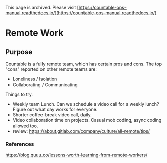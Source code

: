 This page is archived. Please visit [https://countable-ops-manual.readthedocs.io/](https://countable-ops-manual.readthedocs.io/)

# Remote Work

## Purpose

Countable is a fully remote team, which has certain pros and cons. The top "cons" reported on other remote teams are:

  * Loneliness / Isolation
  * Collaborating / Communicating
  
Things to try.

  * Weekly team Lunch. Can we schedule a video call for a weekly lunch? Figure out what day works for everyone.
  * Shorter coffee-break video call, daily.
  * Video collaboration time on projects. Casual mob coding, async coding allowed too.
  * review: https://about.gitlab.com/company/culture/all-remote/tips/

### References

https://blog.quuu.co/lessons-worth-learning-from-remote-workers/
